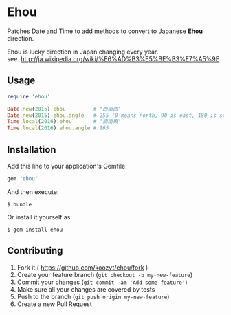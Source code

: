 # Ehou

Patches Date and Time to add methods to convert to Japanese **Ehou** direction.

Ehou is lucky direction in Japan changing every year.  
see. http://ja.wikipedia.org/wiki/%E6%AD%B3%E5%BE%B3%E7%A5%9E

## Usage

```ruby
require 'ehou'

Date.new(2015).ehou         # "西南西"
Date.new(2015).ehou.angle   # 255 (0 means north, 90 is east, 180 is south)
Time.local(2016).ehou       # "南南東"
Time.local(2016).ehou.angle # 165
```````````````

## Installation

Add this line to your application's Gemfile:

```ruby
gem 'ehou'
```

And then execute:

    $ bundle

Or install it yourself as:

    $ gem install ehou

## Contributing

1. Fork it ( https://github.com/koozyt/ehou/fork )
2. Create your feature branch (`git checkout -b my-new-feature`)
3. Commit your changes (`git commit -am 'Add some feature'`)
4. Make sure all your changes are covered by tests
4. Push to the branch (`git push origin my-new-feature`)
5. Create a new Pull Request

